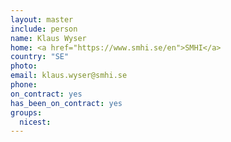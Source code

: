 ```yaml
---
layout: master
include: person
name: Klaus Wyser
home: <a href="https://www.smhi.se/en">SMHI</a>
country: "SE"
photo:
email: klaus.wyser@smhi.se
phone:
on_contract: yes
has_been_on_contract: yes
groups:
  nicest:
---
```

